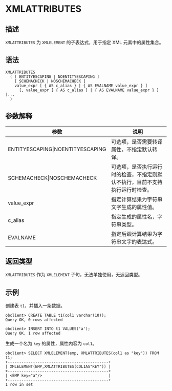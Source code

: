 # XMLATTRIBUTES

## 描述

`XMLATTRIBUTES` 为 `XMLELEMENT` 的子表达式，用于指定 XML 元素中的属性集合。

## 语法

```shell
XMLATTRIBUTES
  ( [ ENTITYESCAPING | NOENTITYESCAPING ]
    [ SCHEMACHECK | NOSCHEMACHECK ]
    value_expr [ { AS c_alias } | { AS EVALNAME value_expr } ]
      [, value_expr [ { AS c_alias } | { AS EVALNAME value_expr } ] ]...
  )
```

## 参数解释

| 参数 | 说明 |
| --- | --- |
| ENTITYESCAPING\|NOENTITYESCAPING | 可选项，是否需要转译属性，不指定默认转译。 |
| SCHEMACHECK\|NOSCHEMACHECK | 可选项，是否执行运行时的检查，不指定则默认不执行，目前不支持执行运行时检查。 |
| value_expr | 指定计算结果为字符串文字生成的属性值。 |
| c_alias | 指定生成的属性名，字符串类型。 |
| EVALNAME | 指定后跟计算结果为字符串文字的表达式。 |

## 返回类型

`XMLATTRIBUTES` 作为 `XMLELEMENT` 子句，无法单独使用，无返回类型。

## 示例

创建表 `t1`，并插入一条数据。

```shell
obclient> CREATE TABLE t1(col1 varchar(10));
Query OK, 0 rows affected

obclient> INSERT INTO t1 VALUES('a');
Query OK, 1 row affected 
```

生成一个名为 `key` 的属性，属性内容为 `col1`。

```shell
obclient> SELECT XMLELEMENT(emp, XMLATTRIBUTES(col1 as "key")) FROM t1;
+--------------------------------------------+
| XMLELEMENT(EMP,XMLATTRIBUTES(COL1AS"KEY")) |
+--------------------------------------------+
| <EMP key="a"/>                             |
+--------------------------------------------+
1 row in set 
```
